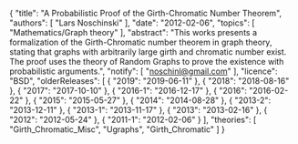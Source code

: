 {
    "title": "A Probabilistic Proof of the Girth-Chromatic Number Theorem",
    "authors": [
        "Lars Noschinski"
    ],
    "date": "2012-02-06",
    "topics": [
        "Mathematics/Graph theory"
    ],
    "abstract": "This works presents a formalization of the Girth-Chromatic number theorem in graph theory, stating that graphs with arbitrarily large girth and chromatic number exist. The proof uses the theory of Random Graphs to prove the existence with probabilistic arguments.",
    "notify": [
        "noschinl@gmail.com"
    ],
    "licence": "BSD",
    "olderReleases": [
        {
            "2019": "2019-06-11"
        },
        {
            "2018": "2018-08-16"
        },
        {
            "2017": "2017-10-10"
        },
        {
            "2016-1": "2016-12-17"
        },
        {
            "2016": "2016-02-22"
        },
        {
            "2015": "2015-05-27"
        },
        {
            "2014": "2014-08-28"
        },
        {
            "2013-2": "2013-12-11"
        },
        {
            "2013-1": "2013-11-17"
        },
        {
            "2013": "2013-02-16"
        },
        {
            "2012": "2012-05-24"
        },
        {
            "2011-1": "2012-02-06"
        }
    ],
    "theories": [
        "Girth_Chromatic_Misc",
        "Ugraphs",
        "Girth_Chromatic"
    ]
}